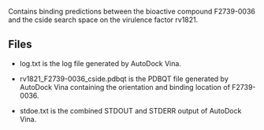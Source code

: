 Contains binding predictions between the bioactive compound F2739-0036 and the cside search space on the virulence factor rv1821.

## Files

- log.txt is the log file generated by AutoDock Vina.

- rv1821_F2739-0036_cside.pdbqt is the PDBQT file generated by AutoDock Vina containing the orientation and binding location of F2739-0036.

- stdoe.txt is the combined STDOUT and STDERR output of AutoDock Vina.

